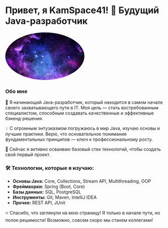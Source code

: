 # Привет, я KamSpace41! 👋 Будущий Java-разработчик

<img src="https://raw.githubusercontent.com/KamSpace41/KamSpace41/main/assets/image.jpg"  width="250" style="border-radius: 50%;"/>

### Обо мне

🎯 Я начинающий Java-разработчик, который находится в самом начале своего захватывающего пути в IT. Моя цель — стать востребованным специалистом, способным создавать качественные и эффективные бэкенд-решения.

💡 С огромным энтузиазмом погружаюсь в мир Java, изучаю основы и лучшие практики. Верю, что основательное понимание фундаментальных принципов — ключ к профессиональному росту.

🌱 Сейчас я активно осваиваю базовый стек технологий, чтобы создать свой первый проект.

### 🛠️ Технологии, которые я изучаю:

*   **Основы Java:** Core, Collections, Stream API, Multithreading, OOP
*   **Фреймворки:** Spring (Boot, Core)
*   **Базы данных:** SQL, PostgreSQL
*   **Инструменты:** Git, Maven, IntelliJ IDEA
*   **Прочее:** REST API, JUnit
  
⭐️ Спасибо, что заглянули на мою страницу! Я только в начале пути, но полон решимости! Возможно, совсем скоро мы станем коллегами!
